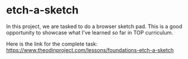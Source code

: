 # etch-a-sketch

In this project, we are tasked to do a browser sketch pad. This is a good opportunity to showcase what I've learned so far in TOP curriculum.

Here is the link for the complete task: https://www.theodinproject.com/lessons/foundations-etch-a-sketch